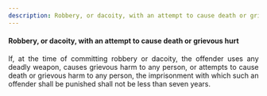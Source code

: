 ```yaml
---
description: Robbery, or dacoity, with an attempt to cause death or grievous hurt
---
```


#### Robbery, or dacoity, with an attempt to cause death or grievous hurt
<div style="text-align: justify">

If, at the time of committing robbery or dacoity, the offender uses any deadly weapon, causes grievous harm to any person, or attempts to cause death or grievous harm to any person, the imprisonment with which such an offender shall be punished shall not be less than seven years.

</div>
